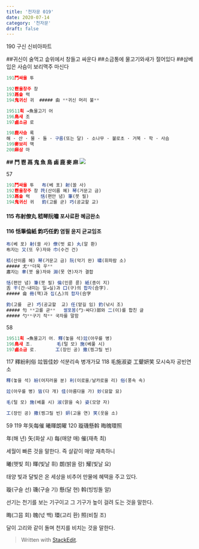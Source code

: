 ```yaml
---
title: '천자문 019'
date: 2020-07-14
category: '천자문'
draft: false
---
```

190 구신 신비아파트

##귀신이 술먹고 솥위에서 창들고 싸운다
##소금통에 물고기와새가 절어있다
##삼베입은 사슴이 보리맥주 마신다

```js
191鬥싸울 투

192鬯울창주 창
193鬲솥 력
194鬼귀신 귀  ##### 甶 **귀신 머리 불**

19511획 →魚물고기 어
196鳥새 조
197鹵소금 로

198鹿사슴 록  
해 · 산 · 물 · 돌 · 구름(또는 달) · 소나무 · 불로초 · 거북 · 학 · 사슴
199麥보리 맥
200麻삼 마
```

**## 鬥 鬯 鬲 鬼 魚 鳥 鹵 鹿 麥 麻**
![](https://i.ibb.co/KbNK1vc/Screen-Shot-2020-07-14-at-11-57-27-AM.png)

57
```js
191鬥싸울 투   布(베 포) 射(쏠 사) 
192鬯울창주 창 笩(산이름 혜) 琴(거문고 금)
193鬲솥 력    恬(편안 념) 筆(붓 필)
194鬼귀신 귀   鈞(고를 균) 巧(공교할 교)
```
#### 115 布射僚丸 嵇琴阮嘯 포사료환 혜금완소
#### 116 恬筆倫紙 鈞巧任釣 염필 윤지 균교임조
```js
布(베 포) 射(쏠 사) 僚(벗 료) 丸(알 환)
布자는 又(또 우)자와 巾(수건 건)

嵇(산이름 혜) 琴(거문고 금) 阮(악기 완) 嘯(휘파람 소)
##### 尤**더욱 우**
肅자는 聿(붓 율)자와 淵(못 연)자가 결합

恬(편안 념) 筆(붓 필) 倫(인륜 륜) 紙(종이 지)
舌 干(간☞내미는 일→실)과 口(구)의 합자(合字).
##### 侖 冊(책)과 집(亼)의 합자(合字

鈞(고를  균) 巧(공교할  교) 任(맡길 임) 釣(낚시 조)
##### 勻 **고를 균**   쌀포몸(勹☞싸다)部와 二(이)를 합친 글
##### 勺**구기 작** 국자를 말함


```
58
```js
19511획 →魚물고기 어. 釋(놓을 석)竝(아우를 병)
196鳥새 조.         毛(털 모) 施(베풀 시)
197鹵소금 로.       工(장인 공) 撒(찡그릴 빈)
```
117 釋紛利俗 竝皆佳妙 석분리속 병개가묘
118 毛施淑姿 工顰妍笑 모시숙자 공빈연소
```js
釋(놓을 석) 紛(어지러울 분) 利(이로울/날카로울 리) 俗(풍속 속)

竝(아우를 병) 皆(다 개) 佳(아름다울 가) 妙(묘할 묘)

毛(털 모) 施(베풀 시) 淑(맑을 숙) 姿(모양 자)

工(장인 공) 撒(찡그릴 빈) 姸(고울 연) 笑(웃을 소)

```
59
119 年矢每催 曦暉朗曜 120 璇璣懸斡 晦魄環照

年(해 년) 矢(화살 시) 每(매양 매) 催(재촉 최)

세월이 빠른 것을 말한다. 즉 살같이 매양 재촉하니

曦(햇빛 희) 暉(빛날 휘) 朗(밝을 랑) 耀(빛날 요)

태양 빛과 달빛은 온 세상을 비추어 만물에 혜택을 주고 있다.

璇(구슬 선) 璣(구슬 기) 懸(달 현) 斡(빙빙돌 알)

선기는 천기를 보는 기구이고 그 기구가 높이 걸려 도는 것을 말한다.

晦(그믐 회) 魄(넋 백) 環(고리 환) 照(비칠 조)

달이  고리와  같이  돌며  천지를  비치는  것을  말한다.
> Written with [StackEdit](https://stackedit.io/).
<!--stackedit_data:
eyJoaXN0b3J5IjpbNjU3MjExMjcxLC0xMTQyMDY3NjkxLDMwMz
g1MTQ3MiwyMDQ5OTM1MjE3LDUzMDYwMDg3Myw3MjkyMDExNTEs
ODkyNjY2OTU0LDk3NzcxMjAyNiwxOTQ2ODk4NTUyLC0xNTQ2Nz
k3OTY3LC05NzAxNDc3NTksLTE2NTA1NDQyOTksMzE3NTg1OCwt
ODQwOTgyMDA2LC0xNDA0NTY0NTgyLC0xNjUyNzk0OTEsLTcyMj
cxODYsNzk0OTU5OTcyLDEzNTEzOTQ2NjQsLTk4MDQ5NTkxNF19

-->